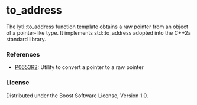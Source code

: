 # to_address

The lytl::to_address function template obtains a raw pointer from an object of
a pointer-like type. It implements std::to_address adopted into the C++2a
standard library.

### References

* [P0653R2](http://open-std.org/jtc1/sc22/wg21/docs/papers/2017/p0653r2.html):
  Utility to convert a pointer to a raw pointer

### License

Distributed under the Boost Software License, Version 1.0.

